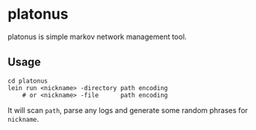 platonus
========
platonus is simple markov network management tool.

Usage
-----
    cd platonus
    lein run <nickname> -directory path encoding
        # or <nickname> -file      path encoding

It will scan `path`, parse any logs and generate some random phrases for `nickname`.
